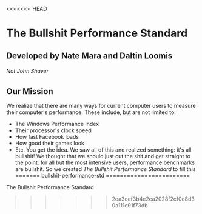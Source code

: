 <<<<<<< HEAD
# The Bullshit Performance Standard #
## Developed by Nate Mara and Daltin Loomis ##
###### Not John Shaver ######

## Our Mission ##
We realize that there are many ways for current computer users to measure their computer's performance. These include, but are not limited to:
- The Windows Performance Index
- Their processor's clock speed
- How fast Facebook loads
- How good their games look
- Etc.
You get the idea. We saw all of this and realized something: it's all bullshit! We thought that we should just cut the shit and get straight to the point: for all but the most intensive users, performance benchmarks are bullshit. So we created _The Bullshit Performance Standard_ to fill this 
=======
bullshit-performance-std
========================

The Bullshit Performance Standard
>>>>>>> 2ea3cef3b4e2ca2028f2cf0c8d30a111c91f73db
